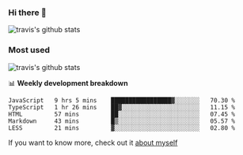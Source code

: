 ### Hi there 👋

<!--
**HondryTravis/HondryTravis** is a ✨ _special_ ✨ repository because its `README.md` (this file) appears on your GitHub profile.

Here are some ideas to get you started:

- 🔭 I’m currently working on ...
- 🌱 I’m currently learning ...
- 👯 I’m looking to collaborate on ...
- 🤔 I’m looking for help with ...
- 💬 Ask me about ...
- 📫 How to reach me: ...
- 😄 Pronouns: ...
- ⚡ Fun fact: ...
-->

![travis's github stats](https://github-readme-stats.vercel.app/api?username=HondryTravis&hide=stars)
### Most used
![travis's github stats](https://github-readme-stats.anuraghazra1.vercel.app/api/top-langs/?username=HondryTravis&layout=compact&hide_title=true)

📊 **Weekly development breakdown**

<!--START_SECTION:waka-->
```text
JavaScript   9 hrs 5 mins    █████████████████▓░░░░░░░   70.30 % 
TypeScript   1 hr 26 mins    ██▓░░░░░░░░░░░░░░░░░░░░░░   11.15 % 
HTML         57 mins         ██░░░░░░░░░░░░░░░░░░░░░░░   07.45 % 
Markdown     43 mins         █▒░░░░░░░░░░░░░░░░░░░░░░░   05.57 % 
LESS         21 mins         ▓░░░░░░░░░░░░░░░░░░░░░░░░   02.80 % 
```
<!--END_SECTION:waka-->

If you want to know more, check out it [about myself](https://hondrytravis.github.io/)

